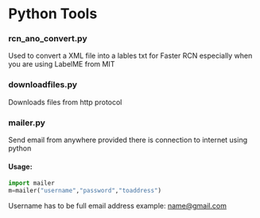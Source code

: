 # Python Tools

### rcn_ano_convert.py
Used to convert a XML file into a lables txt for Faster RCN especially when you are using LabelME from MIT

### downloadfiles.py
Downloads files from http protocol 

### mailer.py
Send email from anywhere provided there is connection to internet using python
#### Usage:
```python
import mailer
m=mailer("username","password","toaddress")
```
Username has to be full email address example: name@gmail.com
